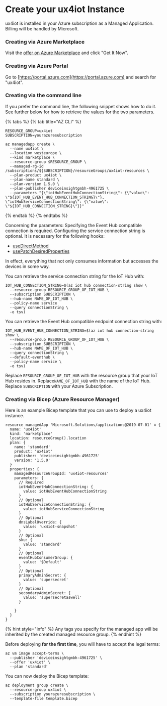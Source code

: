 # Create your ux4iot Instance

ux4iot is installed in your Azure subscription as a Managed Application. Billing will be handled by Microsoft.

### Creating via Azure Marketplace

Visit the [offer on Azure Marketplace](https://azuremarketplace.microsoft.com/en-us/marketplace/apps/deviceinsightgmbh-4961725.ux4iot) and click "Get It Now".

### Creating via Azure Portal

Go to [https://portal.azure.com](https://portal.azure.com) and search for "ux4iot".

### Creating via the command line

If you prefer the command line, the following snippet shows how to do it. See further below for how to retrieve the values for the two parameters.

{% tabs %}
{% tab title="AZ CLI" %}
```
RESOURCE_GROUP=ux4iot
SUBSCRIPTION=yourazuresubscription

az managedapp create \
  --name ux4iot \
  --location westeurope \
  --kind marketplace \
  --resource-group $RESOURCE_GROUP \
  --managed-rg-id /subscriptions/${SUBSCRIPTION}/resourceGroups/ux4iot-resources \
  --plan-product ux4iot \
  --plan-name standard \
  --plan-version 1.5.0 \
  --plan-publisher deviceinsightgmbh-4961725 \
  --parameters "{\"iotHubEventHubConnectionString\": {\"value\": \"${IOT_HUB_EVENT_HUB_CONNECTION_STRING}\"}, \"iotHubServiceConnectionString\": {\"value\": \"${IOT_HUB_CONNECTION_STRING}\"}}"
```
{% endtab %}
{% endtabs %}

Concerning the parameters: Specifying the Event Hub compatible connection is required. Configuring the service connection string is optional. It is necessary for the following hooks:

* [useDirectMethod](../using-react/hooks.md#usedirectmethod)
* [usePatchDesiredProperties](../using-react/hooks.md#usepatchdesiredproperties)

In effect, everything that not only consumes information but accesses the devices in some way.

You can retrieve the service connection string for the IoT Hub with:

```
IOT_HUB_CONNECTION_STRING=$(az iot hub connection-string show \
  --resource-group RESOURCE_GROUP_OF_IOT_HUB \
  --subscription SUBSCRIPTION \
  --hub-name NAME_OF_IOT_HUB \
  --policy-name service
  --query connectionString \
  -o tsv)
```

You can retrieve the Event Hub compatible endpoint connection string with:

```
IOT_HUB_EVENT_HUB_CONNECTION_STRING=$(az iot hub connection-string show \
  --resource-group RESOURCE_GROUP_OF_IOT_HUB \
  --subscription SUBSCRIPTION \
  --hub-name NAME_OF_IOT_HUB \
  --query connectionString \
  --default-eventhub \
  --policy-name service \
  -o tsv)
```

Replace `RESOURCE_GROUP_OF_IOT_HUB` with the resource group that your IoT Hub resides in. Replace`NAME_OF_IOT_HUB` with the name of the IoT Hub. Replace `SUBSCRIPTION` with your Azure Subscription.

### Creating via Bicep (Azure Resource Manager)

Here is an example Bicep template that you can use to deploy a ux4iot instance.

```
resource managedApp 'Microsoft.Solutions/applications@2019-07-01' = {
  name: 'ux4iot'
  kind: 'marketplace'
  location: resourceGroup().location
  plan: {
    name: 'standard'
    product: 'ux4iot'
    publisher: 'deviceinsightgmbh-4961725'
    version: '1.5.0'
  }
  properties: {
    managedResourceGroupId: 'ux4iot-resources'
    parameters: {
      // Required
      iotHubEventHubConnectionString: {
        value: iotHubEventHubConnectionString
      }
      // Optional
      iotHubServiceConnectionString: {
        value: iotHubServiceConnectionString
      }
      // Optional
      dnsLabelOverride: {
        value: 'ux4iot-snapshot'
      }
      // Optional
      sku: {
        value: 'standard'
      }
      // Optional
      eventHubConsumerGroup: {
        value: '$Default'
      }
      // Optional
      primaryAdminSecret: {
        value: 'supersecret'
      }
      // Optional
      secondaryAdminSecret: {
        value: 'supersecretaswell'
      }

    }
  }
}
```

{% hint style="info" %}
Any tags you specify for the managed app will be inherited by the created managed resource group.
{% endhint %}

Before deploying **for the first time**, you will have to accept the legal terms:

```
az vm image accept-terms \
  --publisher 'deviceinsightgmbh-4961725' \
  --offer 'ux4iot' \
  --plan 'standard'
```

You can now deploy the Bicep template:

```
az deployment group create \
  --resource-group ux4iot \
  --subscription yourazuresubscription \
  --template-file template.bicep 
```

